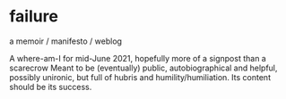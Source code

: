 # failure
a memoir / manifesto / weblog

A where-am-I for mid-June 2021, hopefully more of a signpost than a scarecrow
Meant to be (eventually) public, autobiographical and helpful, possibly unironic, but full of hubris and humility/humiliation. Its content should be its success.
